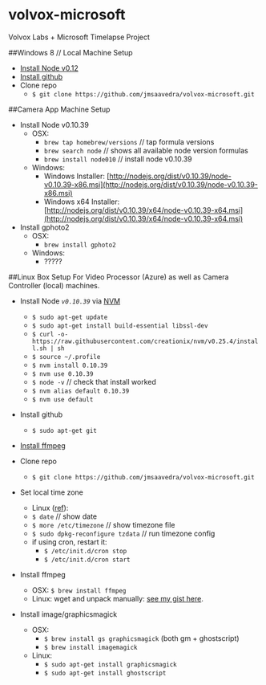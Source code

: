 # volvox-microsoft
Volvox Labs + Microsoft Timelapse Project


##Windows 8 // Local Machine Setup

* [Install Node v0.12](https://nodejs.org/download/)
* [Install github](https://windows.github.com/)
* Clone repo
  * `$ git clone https://github.com/jmsaavedra/volvox-microsoft.git`


 
##Camera App Machine Setup
* Install Node v0.10.39
  * OSX: 
    * `brew tap homebrew/versions` // tap formula versions
    * `brew search node`      // shows all available node version formulas
    * `brew install node010`  // install node v0.10.39
  * Windows:
    * Windows Installer: [http://nodejs.org/dist/v0.10.39/node-v0.10.39-x86.msi](http://nodejs.org/dist/v0.10.39/node-v0.10.39-x86.msi)
    * Windows x64 Installer: [http://nodejs.org/dist/v0.10.39/x64/node-v0.10.39-x64.msi](http://nodejs.org/dist/v0.10.39/x64/node-v0.10.39-x64.msi)
* Install gphoto2
  * OSX: 
    * `brew install gphoto2`
  * Windows: 
    * ?????
  

##Linux Box Setup
For Video Processor (Azure) as well as Camera Controller (local) machines.

* Install Node *`v0.10.39`* via [NVM](https://github.com/creationix/nvm)
  * `$ sudo apt-get update`
  * `$ sudo apt-get install build-essential libssl-dev`
  * `$ curl -o- https://raw.githubusercontent.com/creationix/nvm/v0.25.4/install.sh | sh`
  * `$ source ~/.profile`
  * `$ nvm install 0.10.39`
  * `$ nvm use 0.10.39`
  * `$ node -v`  // check that install worked
  * `$ nvm alias default 0.10.39`
  * `$ nvm use default`
* Install github
  * `$ sudo apt-get git`
* [Install ffmpeg](https://github.com/fluent-ffmpeg/node-fluent-ffmpeg/wiki/Installing-ffmpeg-on-Debian)
* Clone repo
  * `$ git clone https://github.com/jmsaavedra/volvox-microsoft.git`
* Set local time zone
  * Linux ([ref](http://www.christopherirish.com/2012/03/21/how-to-set-the-timezone-on-ubuntu-server/)):
  * `$ date`  // show date
  * `$ more /etc/timezone` // show timezone file
  * `$ sudo dpkg-reconfigure tzdata` // run timezone config
  * if using cron, restart it:
    * `$ /etc/init.d/cron stop`
    * `$ /etc/init.d/cron start`

* Install ffmpeg
  * OSX: `$ brew install ffmpeg`
  * Linux: wget and unpack manually: [see my gist here](https://gist.github.com/jmsaavedra/62bbcd20d40bcddf27ac).
* Install image/graphicsmagick
  * OSX: 
    * `$ brew install gs graphicsmagick` (both gm + ghostscript)
    * `$ brew install imagemagick`
  * Linux: 
    * `$ sudo apt-get install graphicsmagick`
    * `$ sudo apt-get install ghostscript`

  
